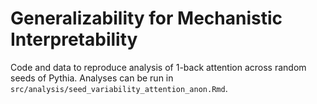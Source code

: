 # Generalizability for Mechanistic Interpretability

Code and data to reproduce analysis of 1-back attention across random seeds of Pythia. Analyses can be run in `src/analysis/seed_variability_attention_anon.Rmd`.
